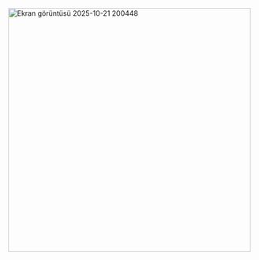 <img width="491" height="495" alt="Ekran görüntüsü 2025-10-21 200448" src="https://github.com/user-attachments/assets/ad94c5d4-99df-484a-9c58-9afb0613bd58" />
